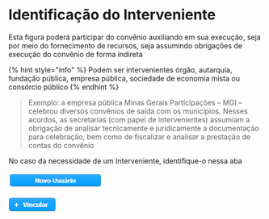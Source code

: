 # Identificação do Interveniente

Esta figura poderá participar do convênio auxiliando em sua execução, seja por meio do fornecimento de recursos, seja assumindo obrigações de execução do convênio de forma indireta

{% hint style="info" %}
Podem ser intervenientes órgão, autarquia, fundação pública, empresa pública, sociedade de economia mista ou consórcio público
{% endhint %}

> Exemplo: a empresa pública Minas Gerais Participações – MGI – celebrou diversos convênios de saída com os municípios. Nesses acordos, as secretarias \(com papel de intervenientes\) assumiam a obrigação de analisar tecnicamente e juridicamente a documentação para celebração, bem como de fiscalizar e analisar a prestação de contas do convênio

No caso da necessidade de um Interveniente, identifique-o nessa aba

![](../../.gitbook/assets/image%20%2851%29.png)



![](../../.gitbook/assets/image%20%2820%29.png)


